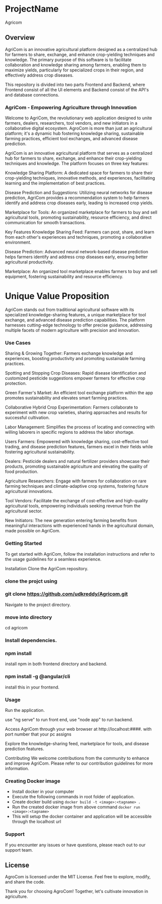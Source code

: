 # ProjectName
Agricom

## Overview
AgriCom is an innovative agricultural platform designed as a centralized hub for farmers to share, exchange, and enhance crop-yielding techniques and knowledge. The primary purpose of this software is to facilitate collaboration and knowledge sharing among farmers, enabling them to maximize yields, particularly for specialized crops in their region, and effectively address crop diseases.

This repository is divided into two parts Frontend and Backend, where Frontend consist of all the UI elements and Backend consist of the API's and database connections.


### AgriCom - Empowering Agriculture through Innovation
Welcome to AgriCom, the revolutionary web application designed to unite farmers, dealers, researchers, tool vendors, and new initiators in a collaborative digital ecosystem. AgroCom is more than just an agricultural platform; it's a dynamic hub fostering knowledge sharing, sustainable farming practices, efficient tool exchanges, and advanced disease prediction.


AgriCom is an innovative agricultural platform that serves as a centralized hub for farmers to share, exchange, and enhance their crop-yielding techniques and knowledge. The platform focuses on three key features:

Knowledge Sharing Platform: A dedicated space for farmers to share their crop-yielding techniques, innovative methods, and experiences, facilitating learning and the implementation of best practices.

Disease Prediction and Suggestions: Utilizing neural networks for disease prediction, AgriCom provides a recommendation system to help farmers identify and address crop diseases early, leading to increased crop yields.

Marketplace for Tools: An organized marketplace for farmers to buy and sell agricultural tools, promoting sustainability, resource efficiency, and direct communication for smooth transactions.

Key Features
Knowledge Sharing Feed: Farmers can post, share, and learn from each other's experiences and techniques, promoting a collaborative environment.

Disease Prediction: Advanced neural network-based disease prediction helps farmers identify and address crop diseases early, ensuring better agricultural productivity.

Marketplace: An organized tool marketplace enables farmers to buy and sell equipment, fostering sustainability and resource efficiency.

# Unique Value Proposition
AgriCom stands out from traditional agricultural software with its specialized knowledge-sharing features, a unique marketplace for tool exchange, and advanced disease prediction capabilities. The platform harnesses cutting-edge technology to offer precise guidance, addressing multiple facets of modern agriculture with precision and innovation.

### Use Cases
Sharing & Growing Together: Farmers exchange knowledge and experiences, boosting productivity and promoting sustainable farming practices.

Spotting and Stopping Crop Diseases: Rapid disease identification and customized pesticide suggestions empower farmers for effective crop protection.

Green Farmer's Market: An efficient tool exchange platform within the app promotes sustainability and elevates smart farming practices.

Collaborative Hybrid Crop Experimentation: Farmers collaborate to experiment with new crop varieties, sharing approaches and results for successful cultivation.

Labor Management: Simplifies the process of locating and connecting with willing laborers in specific regions to address the labor shortage.

Users
Farmers: Empowered with knowledge sharing, cost-effective tool trading, and disease prediction features, farmers excel in their fields while fostering agricultural sustainability.

Dealers: Pesticide dealers and natural fertilizer providers showcase their products, promoting sustainable agriculture and elevating the quality of food production.

Agriculture Researchers: Engage with farmers for collaboration on rare farming techniques and climate-adaptive crop systems, fostering future agricultural innovations.

Tool Vendors: Facilitate the exchange of cost-effective and high-quality agricultural tools, empowering individuals seeking revenue from the agricultural sector.

New Initiators: The new generation entering farming benefits from meaningful interactions with experienced hands in the agricultural domain, made possible on AgriCom.

### Getting Started
To get started with AgriCom, follow the installation instructions and refer to the usage guidelines for a seamless experience.

Installation
Clone the AgriCom repository.


### clone the projct using
### git clone https://github.com/udkreddy/Agricom.git
Navigate to the project directory.

### move into directory
cd agricom


### Install dependencies.
### npm install
install npm in both frontend directory and backend.
### npm install -g @angular/cli
install this in your frontend.


### Usage
Run the application.

use "ng serve" to run front end,
use "node app" to run backend.

Access AgriCom through your web browser at http://localhost:####. with port number that your pc assigns

Explore the knowledge-sharing feed, marketplace for tools, and disease prediction features.

Contributing
We welcome contributions from the community to enhance and improve AgriCom. Please refer to our contribution guidelines for more information.


### Creating Docker image
- Install docker in your computer
- Execute the following commands in root folder of application.
- Create docker build using `docker build -t <image>:<tagname> .`
- Run the created docker image from above command `docker run <image>:<tagname>`
- This will setup the docker container and application will be accessible through the localhost url

### Support
If you encounter any issues or have questions, please reach out to our support team.

## License
AgroCom is licensed under the MIT License. Feel free to explore, modify, and share the code.

Thank you for choosing AgroCom! Together, let's cultivate innovation in agriculture.
